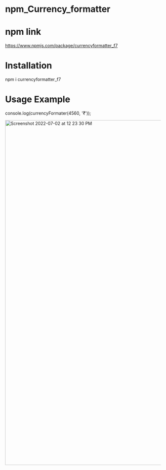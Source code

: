 # npm_Currency_formatter

# npm link
https://www.npmjs.com/package/currencyformatter_f7

# Installation

npm i currencyformatter_f7

# Usage Example

console.log(currencyFormater(4560, '₹'));

<img width="1112" alt="Screenshot 2022-07-02 at 12 23 30 PM" src="https://user-images.githubusercontent.com/56709898/176990196-acbe9e4b-f534-419f-b336-58f64fe5bff2.png">



